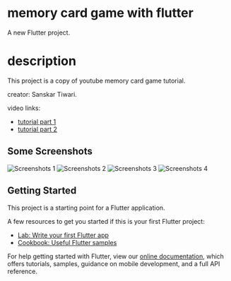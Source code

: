 # memory card game with flutter

A new Flutter project.

# description

This project is a copy of youtube memory card game tutorial.

creator: Sanskar Tiwari.


video links: 

- [tutorial part 1](https://www.youtube.com/watch?v=vfF0-hZaKNM&t=2s)
- [tutorial part 2](https://www.youtube.com/watch?v=n2dHKfMttOU)


## Some Screenshots
![Screenshots 1](assets/telas/tela1.jpg)
![Screenshots 2](assets/telas/tela2.jpg)
![Screenshots 3](assets/telas/tela3.jpg)
![Screenshots 4](assets/telas/tela4.jpg)


## Getting Started

This project is a starting point for a Flutter application.

A few resources to get you started if this is your first Flutter project:

- [Lab: Write your first Flutter app](https://flutter.dev/docs/get-started/codelab)
- [Cookbook: Useful Flutter samples](https://flutter.dev/docs/cookbook)

For help getting started with Flutter, view our
[online documentation](https://flutter.dev/docs), which offers tutorials,
samples, guidance on mobile development, and a full API reference.
